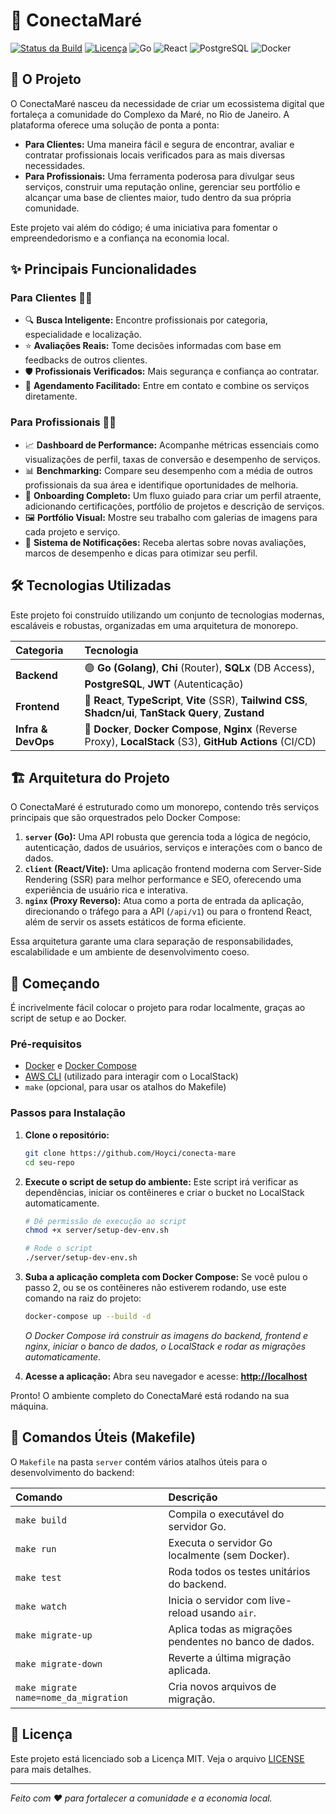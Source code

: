 # 🚀 ConectaMaré

[![Status da Build](https://img.shields.io/github/actions/workflow/status/seu-usuario/seu-repo/go-test.yml?branch=main&label=Go%20Tests&style=for-the-badge)](https://github.com/seu-usuario/seu-repo/actions/workflows/go-test.yml)
[![Licença](https://img.shields.io/badge/licen%C3%A7a-MIT-blue.svg?style=for-the-badge)](https://github.com/seu-usuario/seu-repo/blob/main/server/LICENSE)
![Go](https://img.shields.io/badge/Go-1.22-00ADD8.svg?style=for-the-badge&logo=go)
![React](https://img.shields.io/badge/React-18-61DAFB.svg?style=for-the-badge&logo=react)
![PostgreSQL](https://img.shields.io/badge/PostgreSQL-15-336791.svg?style=for-the-badge&logo=postgresql)
![Docker](https://img.shields.io/badge/Docker-Pronto-2496ED.svg?style=for-the-badge&logo=docker)

## 🎯 O Projeto

O ConectaMaré nasceu da necessidade de criar um ecossistema digital que fortaleça a comunidade do Complexo da Maré, no Rio de Janeiro. A plataforma oferece uma solução de ponta a ponta:

* **Para Clientes:** Uma maneira fácil e segura de encontrar, avaliar e contratar profissionais locais verificados para as mais diversas necessidades.
* **Para Profissionais:** Uma ferramenta poderosa para divulgar seus serviços, construir uma reputação online, gerenciar seu portfólio e alcançar uma base de clientes maior, tudo dentro da sua própria comunidade.

Este projeto vai além do código; é uma iniciativa para fomentar o empreendedorismo e a confiança na economia local.

## ✨ Principais Funcionalidades

### Para Clientes 🙋‍♀️
* 🔍 **Busca Inteligente:** Encontre profissionais por categoria, especialidade e localização.
* ⭐ **Avaliações Reais:** Tome decisões informadas com base em feedbacks de outros clientes.
* 🛡️ **Profissionais Verificados:** Mais segurança e confiança ao contratar.
* 📅 **Agendamento Facilitado:** Entre em contato e combine os serviços diretamente.

### Para Profissionais 👷‍♂️
* 📈 **Dashboard de Performance:** Acompanhe métricas essenciais como visualizações de perfil, taxas de conversão e desempenho de serviços.
* 📊 **Benchmarking:** Compare seu desempenho com a média de outros profissionais da sua área e identifique oportunidades de melhoria.
* 📝 **Onboarding Completo:** Um fluxo guiado para criar um perfil atraente, adicionando certificações, portfólio de projetos e descrição de serviços.
* 🖼️ **Portfólio Visual:** Mostre seu trabalho com galerias de imagens para cada projeto e serviço.
* 🔔 **Sistema de Notificações:** Receba alertas sobre novas avaliações, marcos de desempenho e dicas para otimizar seu perfil.

## 🛠️ Tecnologias Utilizadas

Este projeto foi construído utilizando um conjunto de tecnologias modernas, escaláveis e robustas, organizadas em uma arquitetura de monorepo.

| Categoria | Tecnologia |
| :--- | :--- |
| **Backend** | 🟢 **Go (Golang)**, **Chi** (Router), **SQLx** (DB Access), **PostgreSQL**, **JWT** (Autenticação) |
| **Frontend** | 🔵 **React**, **TypeScript**, **Vite** (SSR), **Tailwind CSS**, **Shadcn/ui**, **TanStack Query**, **Zustand** |
| **Infra & DevOps** | 🐳 **Docker**, **Docker Compose**, **Nginx** (Reverse Proxy), **LocalStack** (S3), **GitHub Actions** (CI/CD) |

## 🏗️ Arquitetura do Projeto

O ConectaMaré é estruturado como um monorepo, contendo três serviços principais que são orquestrados pelo Docker Compose:

1.  **`server` (Go):** Uma API robusta que gerencia toda a lógica de negócio, autenticação, dados de usuários, serviços e interações com o banco de dados.
2.  **`client` (React/Vite):** Uma aplicação frontend moderna com Server-Side Rendering (SSR) para melhor performance e SEO, oferecendo uma experiência de usuário rica e interativa.
3.  **`nginx` (Proxy Reverso):** Atua como a porta de entrada da aplicação, direcionando o tráfego para a API (`/api/v1`) ou para o frontend React, além de servir os assets estáticos de forma eficiente.

Essa arquitetura garante uma clara separação de responsabilidades, escalabilidade e um ambiente de desenvolvimento coeso.

## 🚀 Começando

É incrivelmente fácil colocar o projeto para rodar localmente, graças ao script de setup e ao Docker.

### Pré-requisitos

* [Docker](https://www.docker.com/get-started) e [Docker Compose](https://docs.docker.com/compose/install/)
* [AWS CLI](https://aws.amazon.com/cli/) (utilizado para interagir com o LocalStack)
* `make` (opcional, para usar os atalhos do Makefile)

### Passos para Instalação

1.  **Clone o repositório:**
    ```bash
    git clone https://github.com/Hoyci/conecta-mare
    cd seu-repo
    ```

2.  **Execute o script de setup do ambiente:**
    Este script irá verificar as dependências, iniciar os contêineres e criar o bucket no LocalStack automaticamente.
    ```bash
    # Dê permissão de execução ao script
    chmod +x server/setup-dev-env.sh

    # Rode o script
    ./server/setup-dev-env.sh
    ```

3.  **Suba a aplicação completa com Docker Compose:**
    Se você pulou o passo 2, ou se os contêineres não estiverem rodando, use este comando na raiz do projeto:
    ```bash
    docker-compose up --build -d
    ```
    *O Docker Compose irá construir as imagens do backend, frontend e nginx, iniciar o banco de dados, o LocalStack e rodar as migrações automaticamente*.

4.  **Acesse a aplicação:**
    Abra seu navegador e acesse: **[http://localhost](http://localhost)**

Pronto! O ambiente completo do ConectaMaré está rodando na sua máquina.

## 🧰 Comandos Úteis (Makefile)

O `Makefile` na pasta `server` contém vários atalhos úteis para o desenvolvimento do backend:

| Comando | Descrição |
| :--- | :--- |
| `make build` | Compila o executável do servidor Go. |
| `make run` | Executa o servidor Go localmente (sem Docker). |
| `make test` | Roda todos os testes unitários do backend. |
| `make watch` | Inicia o servidor com live-reload usando `air`. |
| `make migrate-up` | Aplica todas as migrações pendentes no banco de dados. |
| `make migrate-down` | Reverte a última migração aplicada. |
| `make migrate name=nome_da_migration` | Cria novos arquivos de migração. |

## 📜 Licença

Este projeto está licenciado sob a Licença MIT. Veja o arquivo [LICENSE](server/LICENSE) para mais detalhes.

---
_Feito com ❤️ para fortalecer a comunidade e a economia local._

